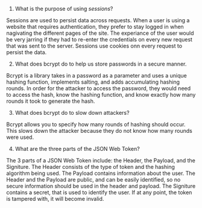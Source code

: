 <!-- Answers to the Short Answer Essay Questions go here -->

1. What is the purpose of using _sessions_?

Sessions are used to persist data across requests. When a user is using a website that requires authentication, they prefer to stay logged in when nagivating the different pages of the site. The experiance of the user would be very jarring if they had to re-enter the credentials on every new request that was sent to the server. Sessions use cookies onn every request to persist the data. 

2. What does bcrypt do to help us store passwords in a secure manner.

Bcrypt is a library takes in a password as a parameter and uses a unique hashing function, implements salting, and adds accumulating hashing rounds. In order for the attacker to access the password, they would need to access the hash, know the hashing function, and know exactly how many rounds it took to generate the hash. 

3. What does bcrypt do to slow down attackers?

Bcrypt allows you to specify how many rounds of hashing should occur. This slows down the attacker because they do not know how many rounds were used. 

4. What are the three parts of the JSON Web Token?

The 3 parts of a JSON Web Token include: the Header, the Payload, and the Signiture. The Header consists of the type of token and the hashing algorithm being used. The Payload contains information about the user. The Header and the Payload are public, and can be easily identified, so no secure information should be used in the header and payload. The Signiture contains a secret, that is used to identify the user. If at any point, the token is tampered with, it will become invalid. 
